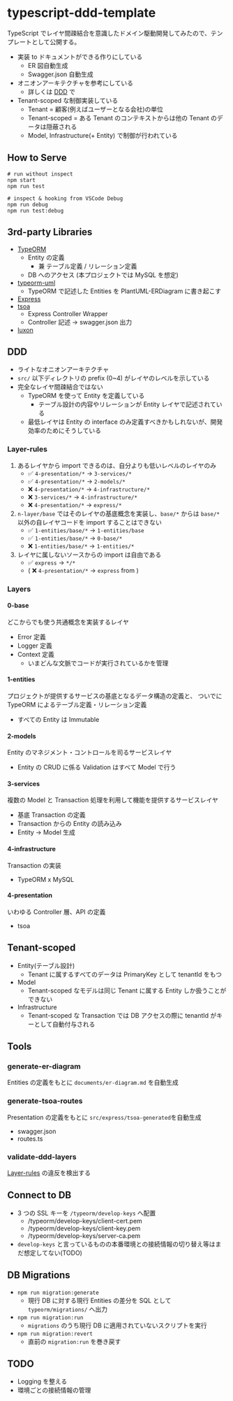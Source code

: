 # typescript-ddd-template

TypeScript でレイヤ間疎結合を意識したドメイン駆動開発してみたので、テンプレートとして公開する。

- 実装 to ドキュメントができる作りにしている
  - ER 図自動生成
  - Swagger.json 自動生成
- オニオンアーキテクチャを参考にしている
  - 詳しくは [DDD](#ddd) で
- Tenant-scoped な制御実装している
  - Tenant = 顧客(例えばユーザーとなる会社)の単位
  - Tenant-scoped = ある Tenant のコンテキストからは他の Tenant のデータは隠蔽される
  - Model, Infrastructure(+ Entity) で制御が行われている

## How to Serve

```
# run without inspect
npm start
npm run test

# inspect & hooking from VSCode Debug
npm run debug
npm run test:debug
```

## 3rd-party Libraries

- [TypeORM](https://typeorm.io/)
  - Entity の定義
    - 兼 テーブル定義 / リレーション定義
  - DB へのアクセス (本プロジェクトでは MySQL を想定)
- [typeorm-uml](https://github.com/eugene-manuilov/typeorm-uml)
  - TypeORM で記述した Entities を PlantUML-ERDiagram に書き起こす
- [Express](https://expressjs.com/ja/)
- [tsoa](https://tsoa-community.github.io/docs/)
  - Express Controller Wrapper
  - Controller 記述 -> swagger.json 出力
- [luxon](https://moment.github.io/luxon/)

## DDD

- ライトなオニオンアーキテクチャ
- `src/` 以下ディレクトリの prefix (0~4) がレイヤのレベルを示している
- 完全なレイヤ間疎結合ではない
  - TypeORM を使って Entity を定義している
    - テーブル設計の内容やリレーションが Entity レイヤで記述されている
  - 最低レイヤは Entity の interface のみ定義すべきかもしれないが、開発効率のためにそうしている

### Layer-rules

1. あるレイヤから import できるのは、自分よりも低いレベルのレイヤのみ
   - ✅ `4-presentation/*` -> `3-services/*`
   - ✅ `4-presentation/*` -> `2-models/*`
   - ❌ `4-presentation/*` -> `4-infrastructure/*`
   - ❌ `3-services/*` -> `4-infrastructure/*`
   - ❌ `4-presentation/*` -> `express/*`
2. `n-layer/base` ではそのレイヤの基底概念を実装し、`base/*` からは `base/*` 以外の自レイヤコードを import することはできない
   - ✅ `1-entities/base/*` -> `1-entities/base`
   - ✅ `1-entities/base/*` -> `0-base/*`
   - ❌ `1-entities/base/*` -> `1-entities/*`
3. レイヤに属しないソースからの import は自由である
   - ✅ `express` -> `*/*`
   - ( ❌ `4-presentation/*` -> `express` from )

### Layers

#### 0-base

どこからでも使う共通概念を実装するレイヤ

- Error 定義
- Logger 定義
- Context 定義
  - いまどんな文脈でコードが実行されているかを管理

#### 1-entities

プロジェクトが提供するサービスの基底となるデータ構造の定義と、
ついでに TypeORM によるテーブル定義・リレーション定義

- すべての Entity は Immutable

#### 2-models

Entity のマネジメント・コントロールを司るサービスレイヤ

- Entity の CRUD に係る Validation はすべて Model で行う

#### 3-services

複数の Model と Transaction 処理を利用して機能を提供するサービスレイヤ

- 基底 Transaction の定義
- Transaction からの Entity の読み込み
- Entity -> Model 生成

#### 4-infrastructure

Transaction の実装

- TypeORM x MySQL

#### 4-presentation

いわゆる Controller 層、API の定義

- tsoa

## Tenant-scoped

- Entity(テーブル設計)
  - Tenant に属するすべてのデータは PrimaryKey として tenantId をもつ
- Model
  - Tenant-scoped なモデルは同じ Tenant に属する Entity しか扱うことができない
- Infrastructure
  - Tenant-scoped な Transaction では DB アクセスの際に tenantId がキーとして自動付与される

## Tools

### generate-er-diagram

Entities の定義をもとに `documents/er-diagram.md` を自動生成

### generate-tsoa-routes

Presentation の定義をもとに `src/express/tsoa-generated`を自動生成

- swagger.json
- routes.ts

### validate-ddd-layers

[Layer-rules](#layer-rules) の違反を検出する

## Connect to DB

- 3 つの SSL キーを `/typeorm/develop-keys` へ配置
  - /typeorm/develop-keys/client-cert.pem
  - /typeorm/develop-keys/client-key.pem
  - /typeorm/develop-keys/server-ca.pem
- `develop-keys` と言っているものの本番環境との接続情報の切り替え等はまだ想定してない(TODO)

## DB Migrations

- `npm run migration:generate`
  - 現行 DB に対する現行 Entities の差分を SQL として `typeorm/migrations/` へ出力
- `npm run migration:run`
  - `migrations` のうち現行 DB に適用されていないスクリプトを実行
- `npm run migration:revert`
  - 直前の `migration:run` を巻き戻す

## TODO

- Logging を整える
- 環境ごとの接続情報の管理
